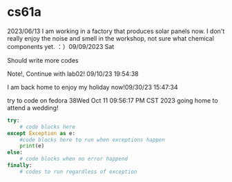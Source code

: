 # cs61a

2023/06/13 I am working in a factory that produces solar panels now. I don't really enjoy the noise and smell in the workshop, not sure what chemical components yet. ：）09/09/2023 Sat 

Should write more codes

Note!, Continue with lab02!
09/10/23 19:54:38

I am back home to enjoy my holiday now!09/30/23 15:47:34

try to code on fedora 38Wed Oct 11 09:56:17 PM CST 2023
going home to attend a wedding!

```python
try:
    # code blocks here
except Exception as e:
    #code blocks here to run when exceptions happen
    print(e)
else:
    # code blocks when no error happend
finally:
    # codes to run regardless of exception
```